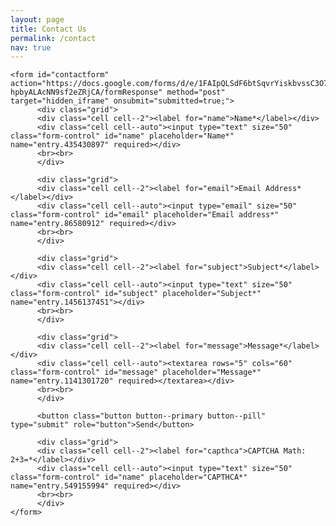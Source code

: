 ```yaml
---
layout: page
title: Contact Us
permalink: /contact
nav: true
---
```


<html>
  <head>


  </head>
  <body>
  <p id="thanks"></p>

  <div class="publications">
    <script>
    if (window.location.href.length > 47) {
    document.getElementById("thanks").innerHTML =
    "<span style='color: red;'>Thank you for contacting us. We will respond as soon as possible!</span>";
    }
    </script>
    <script type="text/javascript">var submitted=false;</script>
    <iframe name="hidden_iframe" id="hidden_iframe" style="display:none;"
    onload="if(submitted) {window.location='?submitted=true';}"></iframe>

    <form id="contactform" action="https://docs.google.com/forms/d/e/1FAIpQLSdF6btSqvrYiskbvssC3O74JIVhe-hpbyALAcNN9sf2eZRjCA/formResponse" method="post"  target="hidden_iframe" onsubmit="submitted=true;">
          <div class="grid">
          <div class="cell cell--2"><label for="name">Name*</label></div>
          <div class="cell cell--auto"><input type="text" size="50" class="form-control" id="name" placeholder="Name*"  name="entry.435430897" required></div>
          <br><br>
          </div>

          <div class="grid">
          <div class="cell cell--2"><label for="email">Email Address*</label></div>
          <div class="cell cell--auto"><input type="email" size="50"  class="form-control" id="email" placeholder="Email address*" name="entry.86580912" required></div>
          <br><br>
          </div>

          <div class="grid">
          <div class="cell cell--2"><label for="subject">Subject*</label></div>
          <div class="cell cell--auto"><input type="text" size="50" class="form-control" id="subject" placeholder="Subject*" name="entry.1456137451"></div>
          <br><br>
          </div>

          <div class="grid">
          <div class="cell cell--2"><label for="message">Message*</label></div>
          <div class="cell cell--auto"><textarea rows="5" cols="60" class="form-control" id="message" placeholder="Message*" name="entry.1141301720" required></textarea></div>
          <br><br>
          </div>

          <button class="button button--primary button--pill" type="submit" role="button">Send</button>

          <div class="grid">
          <div class="cell cell--2"><label for="capthca">CAPTCHA Math: 2+3=*</label></div>
          <div class="cell cell--auto"><input type="text" size="50" class="form-control" id="name" placeholder="CAPTHCA*"  name="entry.549155994" required></div>
          <br><br>
          </div>
    </form>

  </div>

  </body>
</html>
